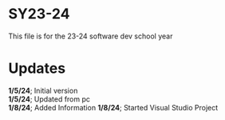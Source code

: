 # SY23-24
This file is for the 23-24 software dev school year
# Updates
<b>1/5/24</b>; Initial version<br>
<b>1/5/24</b>; Updated from pc<br>
<b>1/8/24</b>; Added Information
<b>1/8/24</b>; Started Visual Studio Project
